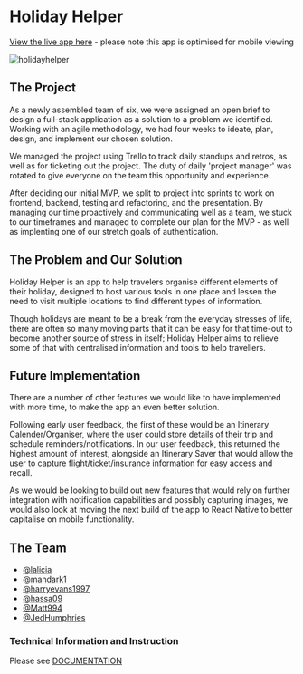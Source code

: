 # Holiday Helper

[View the live app here](https://holiday-helper.netlify.app/) - please note this app is optimised for mobile viewing

![holidayhelper](https://user-images.githubusercontent.com/102915959/185924205-dd7aaf26-4213-4d40-9d44-72d2f617809e.JPG)

## The Project

As a newly assembled team of six, we were assigned an open brief to design a full-stack application as a solution to a problem we identified. Working with an agile methodology, we had four weeks to ideate, plan, design, and implement our chosen solution.

We managed the project using Trello to track daily standups and retros, as well as for ticketing out the project. The duty of daily 'project manager' was rotated to give everyone on the team this opportunity and experience.

After deciding our initial MVP, we split to project into sprints to work on frontend, backend, testing and refactoring, and the presentation. By managing our time proactively and communicating well as a team, we stuck to our timeframes and managed to complete our plan for the MVP - as well as implenting one of our stretch goals of authentication.

## The Problem and Our Solution

Holiday Helper is an app to help travelers organise different elements of their holiday, designed to host various tools in one place and lessen the need to visit multiple locations to find different types of information.

Though holidays are meant to be a break from the everyday stresses of life, there are often so many moving parts that it can be easy for that time-out to become another source of stress in itself; Holiday Helper aims to relieve some of that with centralised information and tools to help travellers.

## Future Implementation

There are a number of other features we would like to have implemented with more time, to make the app an even better solution.

Following early user feedback, the first of these would be an Itinerary Calender/Organiser, where the user could store details of their trip and schedule reminders/notifications. In our user feedback, this returned the highest amount of interest, alongside an Itinerary Saver that would allow the user to capture flight/ticket/insurance information for easy access and recall.

As we would be looking to build out new features that would rely on further integration with notification capabilities and possibly capturing images, we would also look at moving the next build of the app to React Native to better capitalise on mobile functionality.

## The Team

- [@lalicia](https://www.github.com/lalicia)
- [@mandark1](https://www.github.com/mandark1)
- [@harryevans1997](https://github.com/harryevans1997)
- [@hassa09](https://github.com/hassa09)
- [@Matt994](https://github.com/Matt994)
- [@JedHumphries](https://github.com/JedHumphries)

### Technical Information and Instruction

Please see [DOCUMENTATION](./DOCUMENTATION.md)

